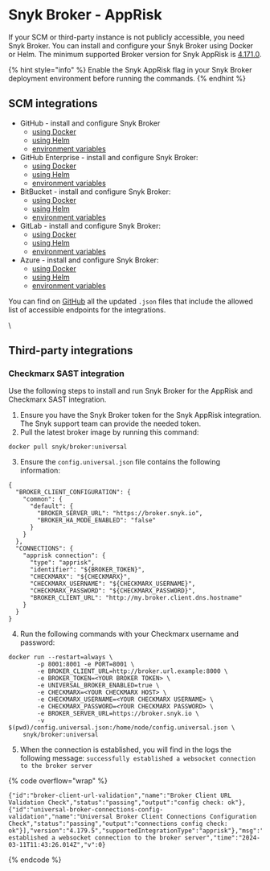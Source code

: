 # Snyk Broker - AppRisk

If your SCM or third-party instance is not publicly accessible, you need Snyk Broker. You can install and configure your Snyk Broker using Docker or Helm. The minimum supported Broker version for Snyk AppRisk is [4.171.0](https://github.com/snyk/broker/releases/tag/v4.171.0).

{% hint style="info" %}
Enable the Snyk AppRisk flag in your Snyk Broker deployment environment before running the commands.
{% endhint %}

## SCM integrations

* GitHub - install and configure Snyk Broker&#x20;
  * [using Docker](install-and-configure-snyk-broker/github-prerequisites-and-steps-to-install-and-configure-broker/broker-example-set-up-snyk-broker-with-github.md#docker-run-command-to-set-up-a-broker-client-for-github)
  * [using Helm](install-and-configure-snyk-broker/github-prerequisites-and-steps-to-install-and-configure-broker/githhub.com-install-and-configure-using-helm.md)
  * [environment variables](install-and-configure-snyk-broker/github-prerequisites-and-steps-to-install-and-configure-broker/github-environment-variables-for-snyk-broker.md)
* GitHub Enterprise - install and configure Snyk Broker:
  * [using Docker](install-and-configure-snyk-broker/github-enterprise-prerequisites-and-steps-to-install-and-configure-broker/setup-broker-with-github-enterprise.md#docker-run-command-to-set-up-a-broker-client-for-github-enterprise)
  * [using Helm](install-and-configure-snyk-broker/github-enterprise-prerequisites-and-steps-to-install-and-configure-broker/github-enterprise-install-and-configure-using-helm.md)
  * [environment variables](install-and-configure-snyk-broker/github-enterprise-prerequisites-and-steps-to-install-and-configure-broker/github-enterprise-environment-variables-for-snyk-broker.md)
* BitBucket - install and configure Snyk Broker:
  * [using Docker](install-and-configure-snyk-broker/bitbucket-server-data-center-prerequisites-and-steps-to-install-and-configure-broker/data-center.md#docker-run-command-to-set-up-a-broker-client-for-bitbucket)
  * [using Helm](install-and-configure-snyk-broker/bitbucket-server-data-center-prerequisites-and-steps-to-install-and-configure-broker/bitbucket-server-data-center-install-and-configure-using-helm.md)
  * [environment variables](install-and-configure-snyk-broker/bitbucket-server-data-center-prerequisites-and-steps-to-install-and-configure-broker/bitbucket-server-data-center-environment-variables-for-snyk-broker.md)
* GitLab - install and configure Snyk Broker:
  * [using Docker](install-and-configure-snyk-broker/gitlab-prerequisites-and-steps-to-install-and-configure-broker/setup-broker-with-gitlab.md#docker-run-command-to-set-up-a-broker-client-for-gitlab)
  * [using Helm](install-and-configure-snyk-broker/gitlab-prerequisites-and-steps-to-install-and-configure-broker/gitlab-install-and-configure-using-helm.md)
  * [environment variables](install-and-configure-snyk-broker/gitlab-prerequisites-and-steps-to-install-and-configure-broker/gitlab-environment-variables-for-snyk-broker.md)
* Azure - install and configure Snyk Broker:
  * [using Docker](install-and-configure-snyk-broker/azure-repos-prerequisites-and-steps-to-install-and-configure-broker/setup-broker-with-azure-repos.md#docker-run-command-to-set-up-a-broker-client-for-azure-repos)
  * [using Helm](install-and-configure-snyk-broker/azure-repos-prerequisites-and-steps-to-install-and-configure-broker/azure-repos-install-and-configure-and-configure-using-helm.md)
  * [environment variables](install-and-configure-snyk-broker/azure-repos-prerequisites-and-steps-to-install-and-configure-broker/azure-repos-environment-variables-for-snyk-broker.md)

You can find on [GitHub](https://github.com/snyk/broker/tree/565242baf003f06f445489dd96cc68c8386ede38/defaultFilters/apprisk) all the updated `.json` files that include the allowed list of accessible endpoints for the integrations.

\


## Third-party integrations

### Checkmarx SAST integration

Use the following steps to install and run Snyk Broker for the AppRisk and Checkmarx SAST integration.

1. Ensure you have the Snyk Broker token for the Snyk AppRisk integration. The Snyk support team can provide the needed token.&#x20;
2. Pull the latest broker image by running this command:

```docker
docker pull snyk/broker:universal
```

3. Ensure the `config.universal.json` file contains the following information:

```
{
  "BROKER_CLIENT_CONFIGURATION": {
    "common": {
      "default": {
        "BROKER_SERVER_URL": "https://broker.snyk.io",
        "BROKER_HA_MODE_ENABLED": "false"
      }
    }
  },
  "CONNECTIONS": {
    "apprisk connection": {
      "type": "apprisk",
      "identifier": "${BROKER_TOKEN}",
      "CHECKMARX": "${CHECKMARX}",
      "CHECKMARX_USERNAME": "${CHECKMARX_USERNAME}",
      "CHECKMARX_PASSWORD": "${CHECKMARX_PASSWORD}",
      "BROKER_CLIENT_URL": "http://my.broker.client.dns.hostname"
    }
  }
}

```

4. Run the following commands with your Checkmarx username and password:

```docker
docker run --restart=always \
        -p 8001:8001 -e PORT=8001 \
        -e BROKER_CLIENT_URL=http://broker.url.example:8000 \
        -e BROKER_TOKEN=<YOUR BROKER TOKEN> \
        -e UNIVERSAL_BROKER_ENABLED=true \
        -e CHECKMARX=<YOUR CHECKMARX HOST> \
        -e CHECKMARX_USERNAME=<YOUR CHECKMARX USERNAME> \
        -e CHECKMARX_PASSWORD=<YOUR CHECKMARX PASSWORD> \
        -e BROKER_SERVER_URL=https://broker.snyk.io \
        -v $(pwd)/config.universal.json:/home/node/config.universal.json \
    snyk/broker:universal

```

5. When the connection is established, you will find in the logs the following message: `successfully established a websocket connection to the broker server`

{% code overflow="wrap" %}
```docker
{"id":"broker-client-url-validation","name":"Broker Client URL Validation Check","status":"passing","output":"config check: ok"},{"id":"universal-broker-connections-config-validation","name":"Universal Broker Client Connections Configuration Check","status":"passing","output":"connections config check: ok"}],"version":"4.179.5","supportedIntegrationType":"apprisk"},"msg":"successfully established a websocket connection to the broker server","time":"2024-03-11T11:43:26.014Z","v":0}

```
{% endcode %}

